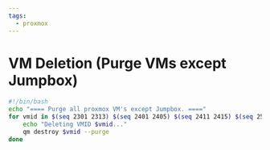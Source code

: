 ```yaml
---
tags:
  - proxmox
---
```

# VM Deletion (Purge VMs except Jumpbox)

```bash
#!/bin/bash
echo "==== Purge all proxmox VM's except Jumpbox. ===="
for vmid in $(seq 2301 2313) $(seq 2401 2405) $(seq 2411 2415) $(seq 2501 2506); do
    echo "Deleting VMID $vmid..."
    qm destroy $vmid --purge
done
```
